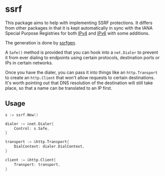# ssrf

This package aims to help with implementing SSRF protections. It differs from
other packages in that it is kept automatically in sync with the IANA Special
Purpose Registries for both [IPv4][ipv4] and [IPv6][ipv6] with some additions.

The generation is done by [ssrfgen](cmd/ssrfgen).

A `Safe()` method is provided that you can hook into a `net.Dialer` to prevent
it from ever dialing to endpoints using certain protocols, destination ports
or IPs in certain networks.

Once you have the dialer, you can pass it into things like an `http.Transport`
to create an `http.Client` that won't allow requests to certain destinations.
It's worth pointing out that DNS resolution of the destination will still take
place, so that a name can be translated to an IP first.

## Usage

```go
s := ssrf.New()

dialer := &net.Dialer{
	Control: s.Safe,
}

transport := &http.Transport{
	DialContext: dialer.DialContext,
}

client := &http.Client{
	Transport: transport,
}
```

[ipv4]: https://www.iana.org/assignments/iana-ipv4-special-registry/iana-ipv4-special-registry.xhtml
[ipv6]: https://www.iana.org/assignments/iana-ipv6-special-registry/iana-ipv6-special-registry.xhtml
